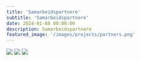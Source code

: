```yaml
---
title: 'Samarbeidspartnere'
subtitle: 'Samarbeidspartnere'
date: 2024-01-08 00:00:00
description: Samarbeidspartnere
featured_image: '/images/projects/partners.png'
---
```


<div class="gallery" data-columns="3">
    <img src="{{site.baseurl}}/images/projects/partners/GE Healthcare.png">
    <img src="{{site.baseurl}}/images/projects/partners/Global Ocean Technology.png">
    <img src="{{site.baseurl}}/images/projects/partners/Nosted.png">
</div>

